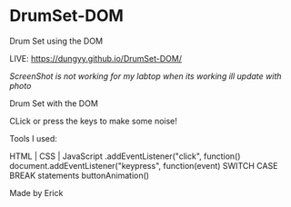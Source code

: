# DrumSet-DOM

Drum Set using the DOM

LIVE: https://dungyy.github.io/DrumSet-DOM/

*ScreenShot is not working for my labtop when its working ill update with photo*

Drum Set with the DOM

CLick or press the keys to make some noise!

Tools I used:

HTML | CSS | JavaScript
.addEventListener("click", function()
document.addEventListener("keypress", function(event)
SWITCH CASE BREAK statements
buttonAnimation()




Made by Erick
